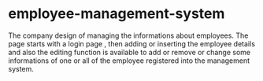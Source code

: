 # employee-management-system
The company design of managing the informations about employees. 
The page starts with a login page , then adding or inserting the employee details and also the editing  function is available to add
or remove or change some informations of one or all  of the employee registered into the management system. 
